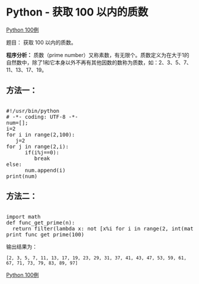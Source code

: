 Python - 获取 100 以内的质数
=====================

 [Python 100例](python-100-examples.md)


 题目： 获取 100 以内的质数。

 **程序分析：** 质数（prime number）又称素数，有无限个。质数定义为在大于1的自然数中，除了1和它本身以外不再有其他因数的数称为质数，如：2、3、5、7、11、13、17、19。

  方法一：
----

 <pre>

#!/usr/bin/python
# -*- coding: UTF-8 -*-
num=[];
i=2
for i in range(2,100):
   j=2
for j in range(2,i):
      if(i%j==0):
         break
else:
      num.append(i)
print(num)
</pre>

   方法二：
----

 <pre>

import math
def func_get_prime(n):
  return filter(lambda x: not [x%i for i in range(2, int(math.sqrt(x))+1) if x%i ==0], range(2,n+1))
print func_get_prime(100)
</pre>

  输出结果为：


```
[2, 3, 5, 7, 11, 13, 17, 19, 23, 29, 31, 37, 41, 43, 47, 53, 59, 61, 67, 71, 73, 79, 83, 89, 97]

```

 [Python 100例](python-100-examples.md)
